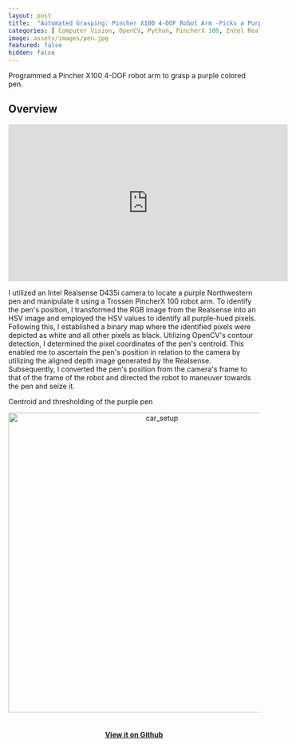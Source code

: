 ```yaml
---
layout: post
title:  "Automated Grasping: Pincher X100 4-DOF Robot Arm -Picks a Purple Pen"
categories: [ Computer Vision, OpenCV, Python, PincherX 100, Intel Realsense ]
image: assets/images/pen.jpg
featured: false
hidden: false
---
```

Programmed a Pincher X100 4-DOF robot arm to grasp a purple colored pen.

## Overview

<div align="center"><iframe width="560" height="315" src="https://www.youtube.com/embed/SmPIuWhf_UQ" title="YouTube video player" frameborder="0" allow="accelerometer; autoplay; clipboard-write; encrypted-media; gyroscope; picture-in-picture" allowfullscreen></iframe></div>

 I utilized an Intel Realsense D435i camera to locate a purple Northwestern pen and manipulate it using a Trossen PincherX 100 robot arm. To identify the pen's position, I transformed the RGB image from the Realsense into an HSV image and employed the HSV values to identify all purple-hued pixels. Following this, I established a binary map where the identified pixels were depicted as white and all other pixels as black. Utilizing OpenCV's contour detection, I determined the pixel coordinates of the pen's centroid. This enabled me to ascertain the pen's position in relation to the camera by utilizing the aligned depth image generated by the Realsense. Subsequently, I converted the pen's position from the camera's frame to that of the frame of the robot and directed the robot to maneuver towards the pen and seize it.

 Centroid and thresholding of the purple pen
 <div align="center"><img src="https://raw.githubusercontent.com/roy2909/roy2909.github.io/08b08e279ba67fb56615d4048d3c89ace9d4a978/assets/images/penC.gif" alt="car_setup" width="600"/></div>
 &nbsp;

<div align="center"><h4> <a href="https://github.com/roy2909/pen_challenge">View it on Github</a></h4></div>
